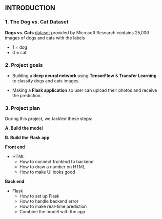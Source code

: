 




## INTRODUCTION
### 1. The Dog vs. Cat Dataset
**Dogs vs. Cats** [dataset](https://www.kaggle.com/c/dogs-vs-cats/data) provided by  Microsoft Research contains 25,000 images of dogs and cats with the labels 
* 1 = dog
* 0 = cat 

### 2. Project goals
- Building a **deep neural network** using **TensorFlow**  & **Transfer Learning** to classify dogs and cats images.

- Making a **Flask application** so user can upload their photos and receive the prediction.

### 3. Project plan

During this project, we tackled these steps:

**A. Build the model**

    
**B. Build the Flask app**

**Front end**
- HTML
    - How to connect frontend to backend
    - How to draw a number on HTML
    - How to make UI looks good

**Back end**
- Flask
    - How to set up Flask
    - How to handle backend error
    - How to make real-time prediction
    - Combine the model with the app



